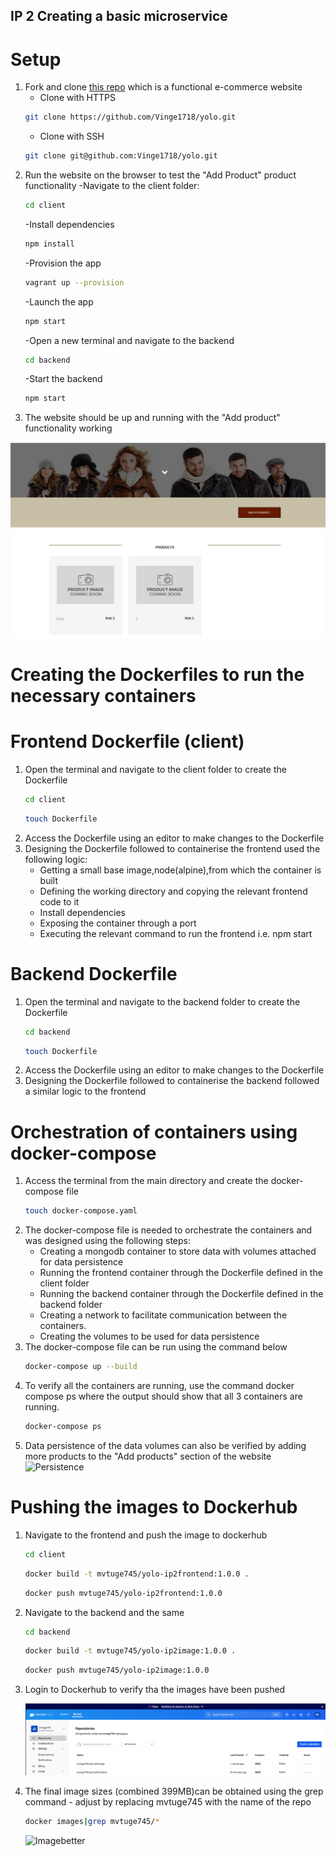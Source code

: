 ## IP 2 Creating a basic microservice
# Setup 
1. Fork and clone [this repo](https://github.com/Vinge1718/yolo) which is a functional e-commerce website
   - Clone with HTTPS
   ```bash
   git clone https://github.com/Vinge1718/yolo.git
   ```
   - Clone with SSH
   ```bash
   git clone git@github.com:Vinge1718/yolo.git
   ```     
2. Run the website on the browser to test the "Add Product" product functionality
   -Navigate to the client folder:
   ```bash
   cd client
   ```
   -Install dependencies
   ```bash
   npm install
   ```
   -Provision the app
    ```bash
   vagrant up --provision
   ``` 
   -Launch the app
   ```bash
   npm start
   ```
   -Open a new terminal and navigate to the backend 
   ```bash
   cd backend
   ```
   -Start the backend
   ```bash
   npm start
   ```
3. The website should be up and running with the "Add product" functionality working

  ![Website](Website.png)

# Creating the Dockerfiles to run the necessary containers
# Frontend Dockerfile (client)
1. Open the terminal and navigate to the client folder to create the Dockerfile
   ```bash
   cd client
   ```
   ```bash
   touch Dockerfile
   ```
2. Access the Dockerfile using an editor to make changes to the Dockerfile
3. Designing the Dockerfile followed to containerise the frontend used the following logic:
   - Getting a small base image,node(alpine),from which the container is built
   - Defining the working directory and copying the relevant frontend code to it
   - Install dependencies
   - Exposing the container through a port
   - Executing the relevant command to run the frontend  i.e. npm start

# Backend Dockerfile
1. Open the terminal and navigate to the backend folder to create the Dockerfile
   ```bash
   cd backend
   ```
   ```bash
   touch Dockerfile
   ```
2. Access the Dockerfile using an editor to make changes to the Dockerfile
3. Designing the Dockerfile followed to containerise the backend followed a similar logic to the frontend

# Orchestration of containers using docker-compose
1. Access the terminal from the main directory and create the docker-compose file
   ```bash
   touch docker-compose.yaml
   ```
2. The docker-compose file is needed to orchestrate the containers and was designed using the following steps:
   - Creating a mongodb container to store data with volumes attached for data persistence
   - Running the frontend container through the Dockerfile defined in the client folder
   - Running the backend container through the Dockerfile defined in the backend folder
   - Creating a network to facilitate communication between the containers.
   - Creating the volumes to be used for data persistence
3. The docker-compose file can be run using the command below
   ```bash
   docker-compose up --build
   ```
4. To verify all the containers are running, use the command docker compose ps where the output should show that all 3 containers are running.
    ```bash
   docker-compose ps
   ```
5. Data persistence of the data volumes can also be verified by adding more products to the "Add products" section of the website
   ![Persistence](Persistence.png)
# Pushing the images to Dockerhub
1. Navigate to the frontend and push the image to dockerhub
   ```bash
   cd client
   ```
   ```bash
   docker build -t mvtuge745/yolo-ip2frontend:1.0.0 .
   ```
   ```bash
   docker push mvtuge745/yolo-ip2frontend:1.0.0
   ```
2. Navigate to the backend and the same
   ```bash
   cd backend
   ```
   ```bash
   docker build -t mvtuge745/yolo-ip2image:1.0.0 .
   ```
   ```bash
   docker push mvtuge745/yolo-ip2image:1.0.0
   ```
3. Login to Dockerhub to verify tha the images have been pushed

   ![Dockerhub](Dockerhub.png)
4. The final image sizes (combined 399MB)can be obtained using the grep command - adjust by replacing mvtuge745 with the name of the repo
    ```bash
   docker images|grep mvtuge745/*
   ```
   ![Imagebetter](Imagebetter.png)



   


   
   

